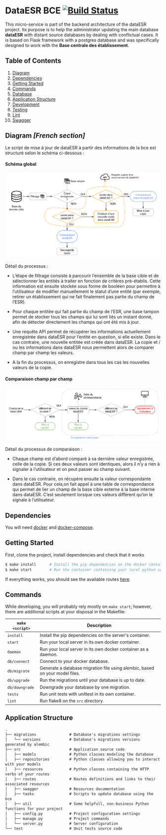 # DataESR BCE [![Build Status](https://travis-ci.org/ambreelmee/conflicts-management.svg?branch=master)](https://travis-ci.org/ambreelmee/conflicts-management)

This micro-service is part of the backend architecture of the dataESR project.
Its purpose is to help the administrator updating the main database **dataESR** with distant source databases by dealing with conflictual cases. It is based on Flask framework with a postgres database and was specifically designed to work with the **Base centrale des établissement**.

## Table of Contents
1. [Diagram](#diagram)
1. [Dependencies](#dependencies)
1. [Getting Started](#getting-started)
1. [Commands](#commands)
1. [Database](#database)
1. [Application Structure](#application-structure)
1. [Development](#development)
1. [Testing](#testing)
1. [Lint](#lint)
1. [Swagger](#swagger)

## Diagram *[French section]*

Le script de mise à jour de dataESR à partir des informations de la bce est structuré selon le schéma ci-dessous :
#### Schéma global
![Home page](shema1.png)

Détail du processus :

- L’étape de filtrage consiste à parcourir l’ensemble de la base cible et de sélectionner les entités à traiter en fonction de critères pré-établis. Cette information est ensuite stockée sous forme de booléen pour permettre à l’utilisateur de modifier manuellement le statut d’une entité (par exemple, retirer un établissement qui ne fait finalement pas partie du champ de l’ESR).

- Pour chaque entitée qui fait partie du champ de l’ESR, une base tampon permet de stocker tous les champs qui lui sont liés  un instant donné, afin de détecter directement les champs qui ont été mis à jour.

- Une requête API permet de récupérer les informations actuellement enregistrée dans dataESR pour l’entité en question, si elle existe. Dans le cas contraire, une nouvelle entitée est créée dans dataESR. La copie et / ou les informations dans dataESR nous permettent alors de comparer champ par champ les valeurs.

- A la fin du processus, on enregistre dans tous les cas les nouvelles valeurs de la copie.

#### Comparaison champ par champ
![Home page](shema2.png)

Détail du processus de comparaison :

- Chaque champ est d’abord comparé à sa dernière valeur enregistrée, celle de la copie. Si ces deux valeurs sont identiques, alors il n’y a rien à signaler à l’utilisateur et on peut passer au champ suivant.

- Dans le cas contraire, on récupère ensuite la valeur correspondante dans dataESR. Pour cela,on fait appel à une table de correspondance qui permet de lier un champ de la base cible externe à la base interne dans dataESR. C’est seulement lorsque ces valeurs diffèrent qu’on le signale à l’utilisateur.


## Dependencies

You will need [docker](https://docs.docker.com/engine/installation/) and  [docker-compose](https://docs.docker.com/compose/install/).

## Getting Started

First, clone the project, install dependencies and check that it works

```bash
$ make install      # Install the pip dependencies on the docker container
$ make start        # Run the container containing your local python server
```
If everything works, you should see the available routes [here](http://127.0.0.1:3000/application/spec).


## Commands

While developing, you will probably rely mostly on `make start`; however, there are additional scripts at your disposal in the Makefile:

|`make <script>`|Description|
|------------------|-----------|
|`install`|Install the pip dependencies on the server's container.|
|`start`|Run your local server in its own docker container.|
|`daemon`|Run your local server in its own docker container as a daemon.|
|`db/connect`|Connect to your docker database.|
|`db/migrate`|Generate a database migration file using alembic, based on your model files.|
|`db/upgrade`|Run the migrations until your database is up to date.|
|`db/downgrade`|Downgrade your database by one migration.|
|`tests`|Run unit tests with unittest in its own container.|
|`lint`|Run flake8 on the `src` directory.|


## Application Structure


```
.
├── migrations               # Database's migrations settings
│   └── versions             # Database's migrations versions generated by alembic
├── src                      # Application source code
│   ├── models               # Python classes modeling the database
│   ├── repositories         # Python classes allowing you to interact with your models
│   ├── resources            # Python classes containing the HTTP verbs of your routes
│   ├── routes               # Routes definitions and links to their associated resources
│   ├── swagger              # Resources documentation
│   ├── tasks                # Scripts to update database using the bce
│   ├── util                 # Some helpfull, non-business Python functions for your project
│   ├── config.py            # Project configuration settings
│   ├── manage.py            # Project commands
│   └── server.py            # Server configuration
└── test                     # Unit tests source code
```
